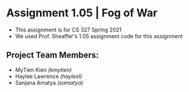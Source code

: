 # Assignment 1.05 | Fog of War
- This assignment is for CS 327 Spring 2021
- We used Prof. Sheaffer's 1.05 assignment code for this assignment 

## Project Team Members:
- MyTien Kien *(kmytien)*
- Haylee Lawrence *(hayleel)*
- Sanjana Amatya *(samatya)*

